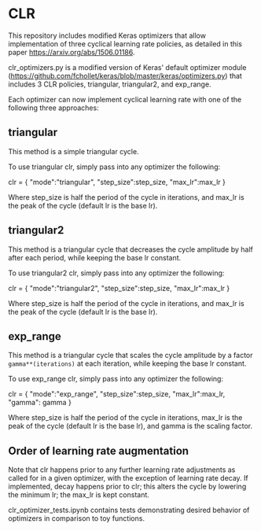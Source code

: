 # CLR
This repository includes modified Keras optimizers that allow implementation of three cyclical learning rate policies, as detailed in this paper https://arxiv.org/abs/1506.01186.

clr_optimizers.py is a modified version of Keras' default optimizer module (https://github.com/fchollet/keras/blob/master/keras/optimizers.py) that includes 3 CLR policies, triangular, triangular2, and exp_range.

Each optimizer can now implement cyclical learning rate with one of the following three approaches:

## triangular

This method is a simple triangular cycle.

To use triangular clr, simply pass into any optimizer the following:

clr = {
    "mode":"triangular",
    "step_size":step_size,
    "max_lr":max_lr
    }
    
Where step_size is half the period of the cycle in iterations,
and max_lr is the peak of the cycle (default lr is the base lr).

## triangular2

This method is a triangular cycle that decreases the cycle amplitude by half after each period, while keeping the base lr constant.

To use triangular2 clr, simply pass into any optimizer the following:

clr = {
    "mode":"triangular2",
    "step_size":step_size,
    "max_lr":max_lr
    }
    
Where step_size is half the period of the cycle in iterations,
and max_lr is the peak of the cycle (default lr is the base lr).

## exp_range

This method is a triangular cycle that scales the cycle amplitude by a factor `gamma**(iterations)` at each iteration, while keeping the base lr constant.

To use exp_range clr, simply pass into any optimizer the following:

clr = {
    "mode":"exp_range",
    "step_size":step_size,
    "max_lr":max_lr,
    "gamma": gamma
    }
    
Where step_size is half the period of the cycle in iterations,
max_lr is the peak of the cycle (default lr is the base lr),
and gamma is the scaling factor.

## Order of learning rate augmentation
Note that clr happens prior to any further learning rate adjustments as called for in a given optimizer, with the exception of learning rate decay. If implemented, decay happens prior to clr; this alters the cycle by lowering the minimum lr; the max_lr is kept constant.

clr_optimizer_tests.ipynb contains tests demonstrating desired behavior of optimizers in comparison to toy functions.
